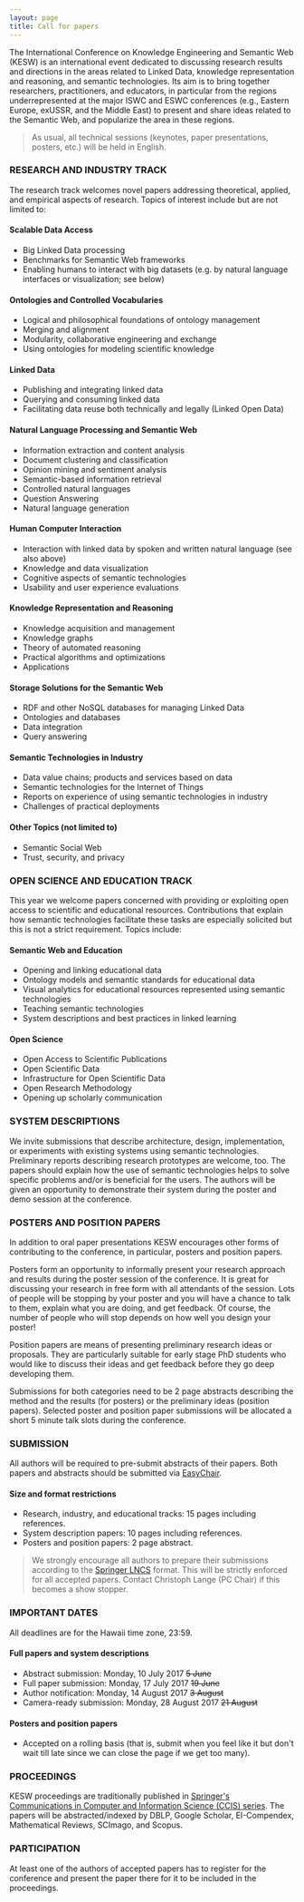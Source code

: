 ```yaml
---
layout: page
title: Call for papers
---
```


<p class="text-justify">The International Conference on Knowledge Engineering and Semantic Web (KESW) is an international event dedicated to discussing research results and directions in the areas related to Linked Data, knowledge representation and reasoning, and semantic technologies. Its aim is to bring together researchers, practitioners, and educators, in particular from the regions underrepresented at the major ISWC and ESWC conferences (e.g., Eastern Europe, ex­USSR, and the Middle East) to present and share ideas related to the Semantic Web, and popularize the area in these regions.</p>

<blockquote><p class="text-justify">As usual, all technical sessions (keynotes, paper presentations, posters, etc.) will be held in English.</p></blockquote>

### RESEARCH AND INDUSTRY TRACK

<p class="text-justify">The research track welcomes novel papers addressing theoretical, applied, and empirical aspects of research. Topics of interest include but are not limited to:</p>

#### Scalable Data Access

* Big Linked Data processing
* Benchmarks for Semantic Web frameworks
* Enabling humans to interact with big datasets (e.g. by natural language interfaces or visualization; see below)

#### Ontologies and Controlled Vocabularies

* Logical and philosophical foundations of ontology management
* Merging and alignment
* Modularity, collaborative engineering and exchange
* Using ontologies for modeling scientific knowledge

#### Linked Data

* Publishing and integrating linked data
* Querying and consuming linked data
* Facilitating data reuse both technically and legally (Linked Open Data)

#### Natural Language Processing and Semantic Web

* Information extraction and content analysis
* Document clustering and classification
* Opinion mining and sentiment analysis
* Semantic-based information retrieval
* Controlled natural languages
* Question Answering
* Natural language generation

#### Human Computer Interaction

* Interaction with linked data by spoken and written natural language (see also above)
* Knowledge and data visualization
* Cognitive aspects of semantic technologies
* Usability and user experience evaluations

#### Knowledge Representation and Reasoning

* Knowledge acquisition and management
* Knowledge graphs
* Theory of automated reasoning
* Practical algorithms and optimizations
* Applications

#### Storage Solutions for the Semantic Web

* RDF and other NoSQL databases for managing Linked Data
* Ontologies and databases
* Data integration
* Query answering

#### Semantic Technologies in Industry

* Data value chains; products and services based on data
* Semantic technologies for the Internet of Things
* Reports on experience of using semantic technologies in industry
* Challenges of practical deployments

#### Other Topics (not limited to)

* Semantic Social Web
* Trust, security, and privacy

### OPEN SCIENCE AND EDUCATION TRACK

<p class="text-justify">This year we welcome papers concerned with providing or exploiting open access to scientific and educational resources. Contributions that explain how semantic technologies facilitate these tasks are especially solicited but this is not a strict requirement. Topics include:</p>

#### Semantic Web and Education

* Opening and linking educational data
* Ontology models and semantic standards for educational data
* Visual analytics for educational resources represented using semantic technologies
* Teaching semantic technologies
* System descriptions and best practices in linked learning

#### Open Science

* Open Access to Scientific Publications
* Open Scientific Data
* Infrastructure for Open Scientific Data
* Open Research Methodology
* Opening up scholarly communication

### SYSTEM DESCRIPTIONS

<p class="text-justify">We invite submissions that describe architecture, design, implementation, or experiments with existing systems using semantic technologies. Preliminary reports describing research prototypes are welcome, too. The papers should explain how the use of semantic technologies helps to solve specific problems and/or is beneficial for the users. The authors will be given an opportunity to demonstrate their system during the poster and demo session at the conference.</p>

### POSTERS AND POSITION PAPERS

<p class="text-justify">In addition to oral paper presentations KESW encourages other forms of contributing to the conference, in particular, posters and position papers.</p>

<p class="text-justify">Posters form an opportunity to informally present your research approach and results during the poster session of the conference. It is great for discussing your research in free form with all attendants of the session. Lots of people will be stopping by your poster and you will have a chance to talk to them, explain what you are doing, and get feedback. Of course, the number of people who will stop depends on how well you design your poster!</p>

<p class="text-justify">Position papers are means of presenting preliminary research ideas or proposals. They are particularly suitable for early stage PhD students who would like to discuss their ideas and get feedback before they go deep developing them.</p>

<p class="text-justify">Submissions for both categories need to be 2 page abstracts describing the method and the results (for posters) or the preliminary ideas (position papers). Selected poster and position paper submissions will be allocated a short 5 minute talk slots during the conference.</p>

### SUBMISSION

<p class="text-justify">All authors will be required to pre-submit abstracts of their papers. Both papers and abstracts should be submitted via <a href="https://easychair.org/conferences/?conf=kesw2017">EasyChair</a>.</p>

#### Size and format restrictions

* Research, industry, and educational tracks: 15 pages including references.
* System description papers: 10 pages including references.
* Posters and position papers: 2 page abstract.

<blockquote><p class="text-justify">We strongly encourage all authors to prepare their submissions according to the <a href="http://www.springer.com/computer/lncs/lncs+authors?SGWID=0-40209-0-0-0">Springer LNCS</a> format. This will be strictly enforced for all accepted papers. Contact Christoph Lange (PC Chair) if this becomes a show stopper.</p></blockquote>

### IMPORTANT DATES

All deadlines are for the Hawaii time zone, 23:59.

#### Full papers and system descriptions

* Abstract submission: Monday, 10 July 2017 ~~5 June~~
* Full paper submission: Monday, 17 July 2017 ~~19 June~~
* Author notification: Monday, 14 August 2017 ~~3 August~~
* Camera-ready submission: Monday, 28 August 2017 ~~21 August~~

#### Posters and position papers

* Accepted on a rolling basis (that is, submit when you feel like it but don't wait till late since we can close the page if we get too many).

### PROCEEDINGS

<p class="text-justify">KESW proceedings are traditionally published in <a href="http://www.springer.com/series/7899">Springer's Communications in Computer and Information Science (CCIS) series</a>. The papers will be abstracted/indexed by DBLP, Google Scholar, EI-Compendex, Mathematical Reviews, SCImago, and Scopus.</p>

### PARTICIPATION

<p class="text-justify">At least one of the authors of accepted papers has to register for the conference and present the paper there for it to be included in the proceedings.</p>
